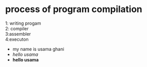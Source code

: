 # process of program compilation 
1: writing progam\
2: compiler\
3:assembler\
4:executon
* my name is usama ghani
* *hello usama*
* **hello usama**

